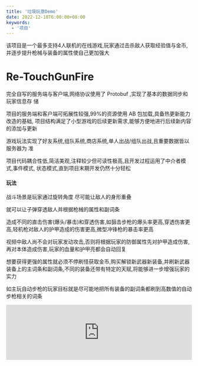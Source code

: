 ```yaml
---
title: '垃圾玩意Demo'
date: 2022-12-18T6:00:00+08:00
keywords:
  - '项目'
---
```


该项目是一个最多支持4人联机的在线游戏,玩家通过击杀敌人获取经验值与金币,并逐步提升枪械与装备的属性使自己更加强大

<!--more-->

# Re-TouchGunFire

完全自写的服务端与客户端,网络协议使用了 Protobuf ,实现了基本的数据同步和玩家信息存
储 

项目的服务端和客户端可拓展性较强,99%的资源使用 AB 包加载,具备热更新能力改造的基础,
项目结构满足了小型游戏的后续更新需求,能够方便地进行后续新内容的添加与更新

游戏玩法实现了好友系统,组队系统,商店系统,单人出战/组队出战,且重要数据皆以服务器为
准 

项目代码耦合性低,简洁美观,注释较少但可读性极高,且开发过程运用了中介者模式,事件模式,
状态模式,直到项目末期开发仍然十分轻松

#### 玩法

战斗场景是玩家通过旋转角度 尽可能让敌人的身形重叠

就可以让子弹穿透敌人并根据枪械的属性和副词条 

造成不同的直击伤害(爆头/暴击)和穿透伤害,如狙击步枪的爆头率更高,穿透伤害更高,轻机枪对敌人的护甲造成的伤害更高,微型冲锋枪的暴击率更高

视频中敌人尚不会对玩家发动攻击,否则将根据玩家的防御属性先对护甲造成伤害,再对本体造成伤害,玩家的血量和护甲亮都会自动回复

想要获得更强的属性就必须不停刷怪获取金币,购买解锁新武器新装备,并刷新武器装备上的主词条和副词条,不同的装备还带有特定的天赋,将能够进一步增强玩家的实力

如主玩自动步枪的玩家目标就是尽可能地把所有装备的副词条都刷到高数值的自动步枪相关的词条

<iframe id="spkj" src="https://www.acfun.cn/player/ac40190066" width="100%" frameborder="no" scrolling="no" allowfullscreen="allowfullscreen"><span data-mce-type="bookmark" style="display: inline-block; width: 0px; overflow: hidden; line-height: 0;" class="mce_SELRES_start"></span> <span data-mce-type="bookmark" style="display: inline-block; width: 0px; overflow: hidden; line-height: 0;" class="mce_SELRES_start"></span> </iframe> <script type="text/javascript"> document.getElementById("spkj").style.height=document.getElementById("spkj").scrollWidth*0.76+"px"; </script>